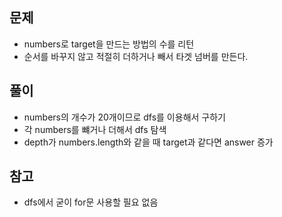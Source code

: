 ## 문제
- numbers로 target을 만드는 방법의 수를 리턴
- 순서를 바꾸지 않고 적절히 더하거나 빼서 타겟 넘버를 만든다.

## 풀이
- numbers의 개수가 20개이므로 dfs를 이용해서 구하기
- 각 numbers를 뺴거나 더해서 dfs 탐색
- depth가 numbers.length와 같을 때 target과 같다면 answer 증가

## 참고
- dfs에서 굳이 for문 사용할 필요 없음
